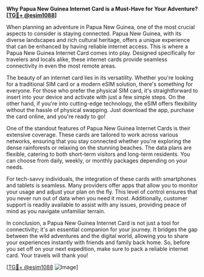 **Why Papua New Guinea Internet Card is a Must-Have for Your Adventure? [[TG💪+ @esim1088](https://t.me/s/esim1088)]**

When planning an adventure in Papua New Guinea, one of the most crucial aspects to consider is staying connected. Papua New Guinea, with its diverse landscapes and rich cultural heritage, offers a unique experience that can be enhanced by having reliable internet access. This is where a Papua New Guinea Internet Card comes into play. Designed specifically for travelers and locals alike, these internet cards provide seamless connectivity in even the most remote areas.

The beauty of an internet card lies in its versatility. Whether you're looking for a traditional SIM card or a modern eSIM solution, there's something for everyone. For those who prefer the physical SIM card, it's straightforward to insert into your device and activate with just a few simple steps. On the other hand, if you're into cutting-edge technology, the eSIM offers flexibility without the hassle of physical swapping. Just download the app, purchase the card online, and you're ready to go!

One of the standout features of Papua New Guinea Internet Cards is their extensive coverage. These cards are tailored to work across various networks, ensuring that you stay connected whether you're exploring the dense rainforests or relaxing on the stunning beaches. The data plans are flexible, catering to both short-term visitors and long-term residents. You can choose from daily, weekly, or monthly packages depending on your needs.

For tech-savvy individuals, the integration of these cards with smartphones and tablets is seamless. Many providers offer apps that allow you to monitor your usage and adjust your plan on the fly. This level of control ensures that you never run out of data when you need it most. Additionally, customer support is readily available to assist with any issues, providing peace of mind as you navigate unfamiliar terrain.

In conclusion, a Papua New Guinea Internet Card is not just a tool for connectivity; it's an essential companion for your journey. It bridges the gap between the wild adventures and the digital world, allowing you to share your experiences instantly with friends and family back home. So, before you set off on your next expedition, make sure to pack a reliable internet card. Your travels will thank you! 

[[TG💪+ @esim1088](https://t.me/s/esim1088) ![Image](https://i.postimg.cc/Y0z9fWf4/image.png)]